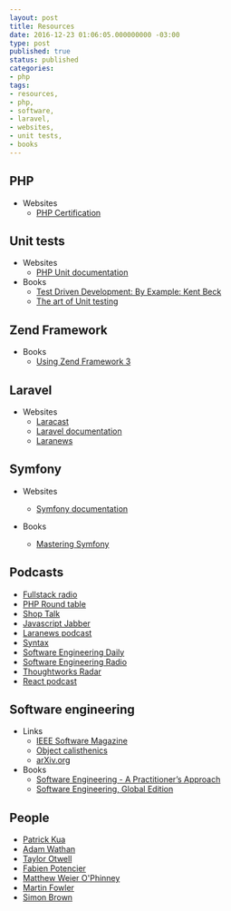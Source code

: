 ```yaml
---
layout: post
title: Resources
date: 2016-12-23 01:06:05.000000000 -03:00
type: post
published: true
status: published
categories:
- php
tags:
- resources,
- php,
- software,
- laravel,
- websites,
- unit tests,
- books
---
```


## PHP
* Websites
    - [PHP Certification](http://www.zend.com/en/services/certification/php-certification)

## Unit tests

* Websites
    - [PHP Unit documentation](https://phpunit.de/)
* Books
    - [Test Driven Development: By Example: Kent Beck](https://www.amazon.com/Test-Driven-Development-Kent-Beck/dp/0321146530)
    - [The art of Unit testing](http://www.cs.umss.edu.bo/doc/material/mat_gral_137/The%20Art%20of%20Unit%20Testing%20with%20Examples%20in%20.NET%20(Manning%202009).pdf)

## Zend Framework

* Books
   - [Using Zend Framework 3](https://olegkrivtsov.github.io/using-zend-framework-3-book/html/)

## Laravel

* Websites
    - [Laracast](https://laracasts.com/)
    - [Laravel documentation](https://laravel.com/docs/)
    - [Laranews](https://laravel-news.com/)

## Symfony

* Websites
    - [Symfony documentation](https://symfony.com/doc/current/index.html)

* Books
    - [Mastering Symfony](https://www.packtpub.com/web-development/mastering-symfony)

## Podcasts

* [Fullstack radio](http://www.fullstackradio.com)
* [PHP Round table](https://www.phproundtable.com)
* [Shop Talk](http://shoptalkshow.com)
* [Javascript Jabber](https://devchat.tv/js-jabber)
* [Laranews podcast](https://laravel-news.com/podcast)
* [Syntax](https://syntax.fm)
* [Software Engineering Daily](https://softwareengineeringdaily.com)
* [Software Engineering Radio](http://www.se-radio.net)
* [Thoughtworks Radar](https://www.thoughtworks.com/radar)
* [React podcast](https://reactpodcast.simplecast.fm/)

## Software engineering

* Links
    - [IEEE Software Magazine](https://publications.computer.org/software-magazine)
    - [Object calisthenics](http://williamdurand.fr/2013/06/03/object-calisthenics)
    - [arXiv.org](https://arxiv.org)
* Books
    - [Software Engineering - A Practitioner’s Approach](http://www.vumultan.com/Books/CS605-Software%20Engineering%20Practitioner%E2%80%99s%20Approach%20%20by%20Roger%20S.%20Pressman%20.pdf)
    - [Software Engineering, Global Edition](https://www.amazon.com/Software-Engineering-Global-Ian-Sommerville/dp/1292096136)
    
## People

* [Patrick Kua](https://www.thekua.com/atwork/2014/11/the-definition-of-a-tech-lead)
* [Adam Wathan](https://adamwathan.me)
* [Taylor Otwell](https://medium.com/@taylorotwell)
* [Fabien Potencier](http://fabien.potencier.org)
* [Matthew Weier O'Phinney](https://mwop.net)
* [Martin Fowler](https://martinfowler.com)
* [Simon Brown](http://www.codingthearchitecture.com/authors/sbrown)
